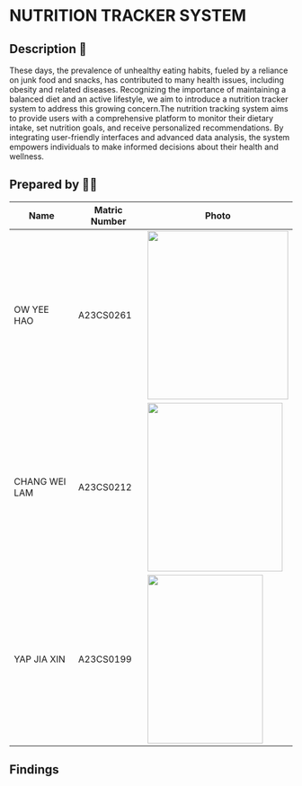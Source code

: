# NUTRITION TRACKER SYSTEM

## Description 📝
These days, the prevalence of unhealthy eating habits, fueled by a reliance on junk food and snacks, has contributed to many health issues, including obesity and related diseases. Recognizing the importance of maintaining a balanced diet and an active lifestyle, we aim to introduce a nutrition tracker system to address this growing concern.The nutrition tracking system aims to provide users with a comprehensive platform to monitor their dietary intake, set nutrition goals, and receive personalized recommendations. By integrating user-friendly interfaces and advanced data analysis, the system empowers individuals to make informed decisions about their health and wellness.


## Prepared by 🧑‍💻

| Name                                     | Matric Number | Photo |
|------------------------------------------|---------------|-------|
| OW YEE HAO  | A23CS0261     | <image src = "images/OWYEEHAO.jpg" width="250" height="300">|
| CHANG WEI LAM       | A23CS0212     | <image src = "images/CHANGWEILAM.JPEG" width="240" height="300">|
| YAP JIA XIN                 | A23CS0199    |<image src = "images/YAPJIAXIN.jpg" width="205" height="300"> |


## Findings
